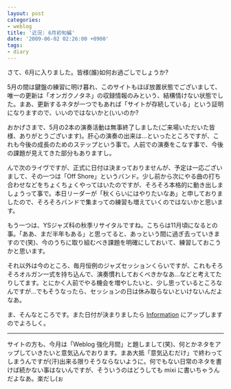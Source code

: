 ```yaml
---
layout: post
categories:
- weblog
title: '近況: 6月初旬編'
date: '2009-06-02 02:26:00 +0900'
tags:
- diary
---
```

さて、6月に入りました。皆様(誰)如何お過ごしでしょうか?

5月の間は鍵盤の練習に明け暮れ、このサイトもほぼ放置状態でございまして、唯一の更新は「オンガクノタネ」の収録情報のみという、結構情けない状態でした。まあ、更新するネタが一つでもあれば「サイトが存続している」という証明になりますので、いいのではないかと(いいのか?

おかげさまで、5月の2本の演奏活動は無事終了しました(ご来場いただいた皆様、ありがとうございます)。肝心の演奏の出来は…といったところですが、これも今後の成長のためのステップという事で。人前での演奏をこなす事で、今後の課題が見えてきた部分もありますし。

んで次のライヴですが、正式に日付は決まっておりませんが、予定は一応ございまして、その一つは「Off Shore」というバンド。少し前から次にやる曲の打ち合わせなどをちょくちょくやってはいたのですが、そろそろ本格的に動き出しましょうって事で。本日リーダーが「秋くらいにはやりたいなあ」と申しておりましたので、そろそろバンドで集まっての練習も増えていくのではないかと思います。

もう一つは、YSジャズ科の秋季リサイタルですね。こちらは11月頃になるとの事。「ああ、まだ半年もある」と思ってると、あっという間に過ぎ去っていきますので(笑)、今のうちに取り組むべき課題を明確にしておいて、練習しておこうかと思います。

それ以外は今のところ、毎月恒例のジャズセッションくらいですが、これもそろそろオルガン一式を持ち込んで、演奏慣れしておくべきかなあ…などと考えてたりしてます。とにかく人前でやる機会を増やしたいと、少し思っているところなんですが…でもそうなったら、セッションの日は休み取らないといけないんだよなあ。

ま、そんなところです。また日付が決まりましたら [Information](/info/) にアップしますのでよろしく。

* * *

サイトの方も、今月は「Weblog 強化月間」と題しまして(笑)、何とかネタをアップしていきたいと意気込んでおります。まあ大抵「意気込むだけ」で終わってしまうんですが(汗)出来る限りそうならないように。何でもない日常のネタを書けば続かない事はないんですが、そういうのはどうしても mixi に書いちゃうんだよなあ。楽だし(ぉ

